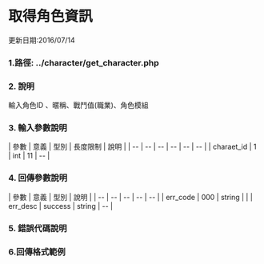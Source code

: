 # 取得角色資訊


更新日期:2016/07/14

### 1.路徑:  ../character/get_character.php 　 　　 　  　

### 2. 說明

輸入角色ID 、暱稱、戰鬥值(職業)、角色模組
### 3. 輸入參數說明

| 參數 | 意義 | 型別 | 長度限制 | 說明 |
| -- | -- | -- | -- | -- | -- |
| charaet_id | 1 | int | 11   |   --  |

### 4. 回傳參數說明
| 參數 | 意義 | 型別 | 說明 |
| -- | -- | -- | -- | -- |
| err_code | 000 | string |  |
| err_desc | success | string | -- |


### 5. 錯誤代碼說明



### 6.回傳格式範例
```

 

```


